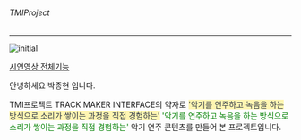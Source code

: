 ###### TMIProject
---


![initial](https://user-images.githubusercontent.com/78453968/120595481-6a66a500-c47d-11eb-93df-322a04859899.PNG)

[시연영상 전체기능](https://www.youtube.com/watch?v=4c7q10VifzI)

안녕하세요 박종현 입니다.

TMI프로젝트 TRACK MAKER INTERFACE의 약자로
<span style="color: #2D3748; background-color:#fff5b1;"> '악기를 연주하고 녹음을 하는 방식으로 소리가 쌓이는 과정을 직접 경험하는'</span>
<font color="green"> '악기를 연주하고 녹음을 하는 방식으로 소리가 쌓이는 과정을 직접 경험하는' </font>
악기 연주 콘텐츠를 만들어 본 프로젝트입니다.
